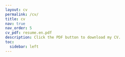 ```yaml
---
layout: cv
permalink: /cv/
title: cv
nav: true
nav_order: 5
cv_pdf: resume.en.pdf
description: Click the PDF button to download my CV.
toc:
  sidebar: left
---
```

